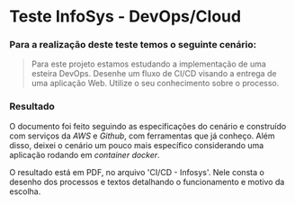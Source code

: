 # Teste InfoSys - DevOps/Cloud

### Para a realização deste teste temos o seguinte cenário:


> Para este projeto estamos estudando a implementação de uma esteira DevOps.
> Desenhe um fluxo de CI/CD visando a entrega de uma aplicação Web.
> Utilize o seu conhecimento sobre o processo.


### Resultado


O documento foi feito seguindo as especificações do cenário e construído com serviços da _AWS_ e _Github_, com ferramentas que já conheço. Além disso, deixei o cenário um pouco mais específico considerando uma aplicação rodando em _container docker_.

O resultado está em PDF, no arquivo 'CI/CD - Infosys'. Nele consta o desenho dos processos e textos detalhando o funcionamento e motivo da escolha.
